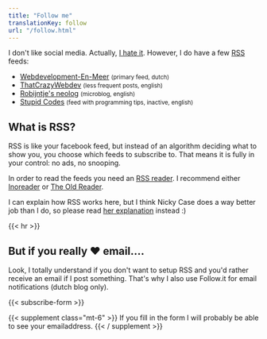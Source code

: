 ```yaml
---
title: "Follow me"
translationKey: follow
url: "/follow.html"
---
```


I don't like social media. Actually, [I hate it](https://blog.geheimesite.nl/2021/12/social-media-wat-moeten-we-er-mee-aan.html). However, I do have a few [RSS](https://en.wikipedia.org/wiki/RSS) feeds:

-   [Webdevelopment-En-Meer](https://blog.geheimesite.nl/index.xml) <small>(primary feed, dutch)</small>
-   [ThatCrazyWebdev](https://blog.geheimesite.nl/en/index.xml) <small>(less frequent posts, english)</small>
-   [Robijntje's neolog](https://micro.geheimesite.nl/feed) <small>(microblog, english)</small>
-   [Stupid Codes](https://blog.geheimesite.nl/stupid-codes/index.xml) <small>(feed with programming tips, inactive, english)</small>

## What is RSS?

RSS is like your facebook feed, but instead of an algorithm deciding what to show you, you choose which feeds to subscribe to. That means it is fully in your control: no ads, no snooping.

In order to read the feeds you need an [RSS reader](https://en.wikipedia.org/wiki/News_aggregator). I recommend either [Inoreader](https://inoreader.com) or [The Old Reader](https://theoldreader.com).

I can explain how RSS works here, but I think Nicky Case does a way better job than I do, so please read [her explanation](https://ncase.me/rss) instead :)

{{< hr >}}

## But if you really ❤️ email....

Look, I totally understand if you don't want to setup RSS and you'd rather receive an email if I post something. That's why I also use Follow.it for email notifications (dutch blog only).

{{< subscribe-form >}}

{{< supplement class="mt-6" >}}
If you fill in the form I will probably be able to see your emailaddress.
{{< / supplement >}}
